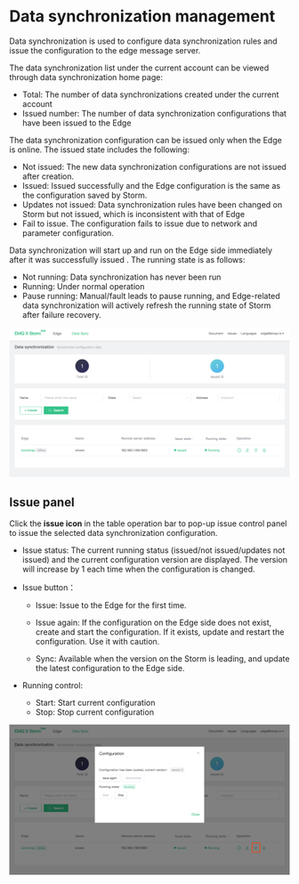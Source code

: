 # Data synchronization management

Data synchronization is used to configure data synchronization rules and issue the configuration to the edge message server.

The data synchronization list under the current account can be viewed through data synchronization home page:

- Total: The number of data synchronizations created under the current account
- Issued number: The number of data synchronization configurations that have been issued to the Edge



The data synchronization configuration can be issued only when the Edge is online. The issued state includes the following:

- Not issued: The new data synchronization configurations are not issued  after creation.
- Issued: Issued successfully and the Edge configuration is the same as the configuration saved by Storm.
- Updates not issued: Data synchronization rules have been changed on Storm but not issued, which  is inconsistent with that of Edge
- Fail to issue. The configuration fails to issue due to network and parameter configuration.

Data synchronization will start up and run  on the Edge side immediately after it was successfully issued . The running state is as follows:

- Not running: Data synchronization has never been run
- Running: Under normal operation
- Pause running: Manual/fault leads to pause running, and Edge-related data synchronization will actively refresh  the running state of Storm after failure recovery.

![image-20190410190240339](../_assets/image-20190410190240339.png)



## Issue panel

Click the **issue icon** in the table operation bar  to pop-up issue control panel to issue the selected data synchronization configuration.

- Issue status: The current running status (issued/not issued/updates not issued) and the current configuration version are displayed. The version will increase by 1 each time when the configuration is changed.

- Issue button：
  - Issue: Issue to the Edge for the first time.

   - Issue again: If the configuration on the Edge side does not exist, create and start the configuration. If it exists, update and restart the configuration. Use it with caution.
   - Sync: Available when the version on the Storm is leading, and update the latest configuration to the Edge side.

 - Running control:

   - Start: Start current configuration
   - Stop: Stop current configuration

![image-20190418181212135](../_assets/image-20190418181212135.png)

